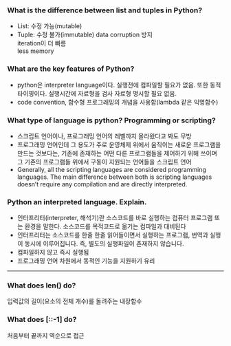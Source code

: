 ### What is the difference between list and tuples in Python?
   - List: 수정 가능(mutable)
   - Tuple: 수정 불가(immutable) data corruption 방지  
   iteration이 더 빠름  
   less memory

### What are the key features of Python?
   - python은 interpreter language이다. 실행전에 컴파일할 필요가 없음. 또한 동적 타이핑이다. 실행시간에 자료형을 검사 자료형 명시할 필요 없음.
   - code convention, 함수형 프로그래밍의 개념을 사용함(lambda 같은 익명함수)

### What type of language is python? Programming or scripting?
   - 스크립트 언어이나, 프로그래밍 언어의 레벨까지 올라왔다고 봐도 무방
   - 프로그래밍 언어인데 그 용도가 주로 운영체제 위에서 움직이는 새로운 프로그램을 만드는 것보다는, 기존에 존재하는 어떤 다른 프로그램들을 제어하기 위해 쓰이며 그 기존의 프로그램들 위에서 구동이 지원되는 언어들을 스크립트 언어
   - Generally, all the scripting languages are considered programming languages. The main difference between both is scripting languages doesn’t require any compilation and are directly interpreted.

### Python an interpreted language. Explain.
   - 인터프리터(interpreter, 해석기)란 소스코드를 바로 실행하는 컴퓨터 프로그램 또는 환경을 말한다. 소스코드를 목적코드로 옮기는 컴파일과 대비된다
   - 인터프리터는 소스코드를 한줄 한줄 읽어들이면서 실행하는 프로그램, 번역과 실행이 동시에 이루어집니다. 즉, 별도의 실행파일이 존재하지 않습니다.
   - 컴파일하지 않고 즉시 실행됨
   - 프로그래밍 언어 차원에서 동적인 기능을 지원하기 유리

---
### What does len() do?
   입력값의 길이(요소의 전체 개수)를 돌려주는 내장함수

### What does [::-1] do?
   처음부터 끝까지 역순으로 접근